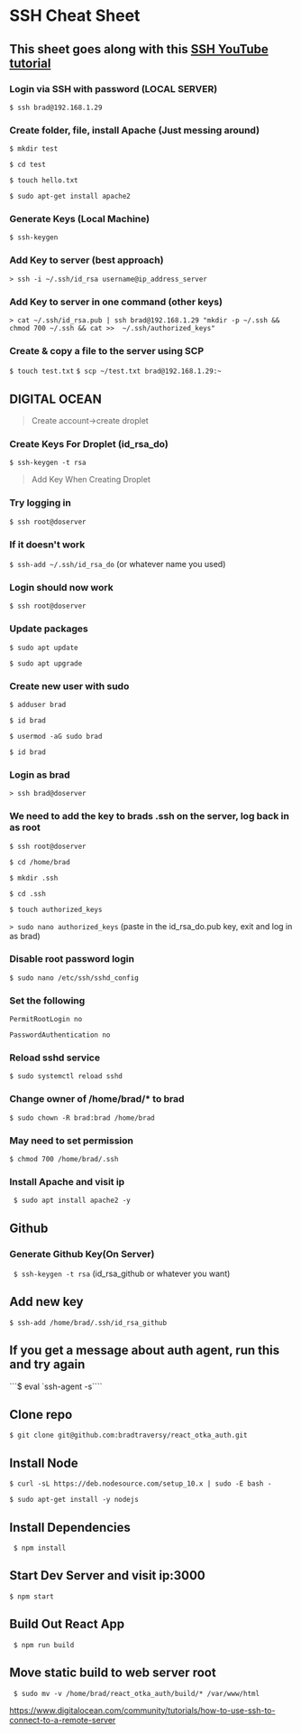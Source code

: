 # SSH Cheat Sheet
## This sheet goes along with this [SSH YouTube tutorial](https://www.youtube.com/watch?v=hQWRp-FdTpc&t=1270s)

### Login via SSH with password (LOCAL SERVER)
```$ ssh brad@192.168.1.29```

### Create folder, file, install Apache (Just messing around)
```$ mkdir test```

```$ cd test```

```$ touch hello.txt```

```$ sudo apt-get install apache2```


### Generate Keys (Local Machine)
```$ ssh-keygen```

### Add Key to server (best approach)
```> ssh -i ~/.ssh/id_rsa username@ip_address_server```


### Add Key to server in one command (other keys)
```> cat ~/.ssh/id_rsa.pub | ssh brad@192.168.1.29 "mkdir -p ~/.ssh && chmod 700 ~/.ssh && cat >>  ~/.ssh/authorized_keys"```

### Create & copy a file to the server using SCP
```$ touch test.txt```
```$ scp ~/test.txt brad@192.168.1.29:~```


## DIGITAL OCEAN

> Create account->create droplet

### Create Keys For Droplet (id_rsa_do)
```$ ssh-keygen -t rsa```

> Add Key When Creating Droplet

### Try logging in
```$ ssh root@doserver```

### If it doesn't work
```$ ssh-add ~/.ssh/id_rsa_do```
(or whatever name you used)

### Login should now work
```$ ssh root@doserver```

### Update packages
```$ sudo apt update```

```$ sudo apt upgrade```

### Create new user with sudo
```$ adduser brad```

```$ id brad```

```$ usermod -aG sudo brad```

```$ id brad```

### Login as brad
```> ssh brad@doserver```

### We need to add the key to brads .ssh on the server, log back in as root
```$ ssh root@doserver```

```$ cd /home/brad```

```$ mkdir .ssh```

```$ cd .ssh```

```$ touch authorized_keys```

```> sudo nano authorized_keys```
(paste in the id_rsa_do.pub key, exit and log in as brad)

### Disable root password login
```$ sudo nano /etc/ssh/sshd_config```

### Set the following
```PermitRootLogin no```

```PasswordAuthentication no```

### Reload sshd service
```$ sudo systemctl reload sshd```

### Change owner of /home/brad/* to brad
```$ sudo chown -R brad:brad /home/brad```

### May need to set permission
```$ chmod 700 /home/brad/.ssh```

### Install Apache and visit ip
``` $ sudo apt install apache2 -y```

## Github

### Generate Github Key(On Server)
``` $ ssh-keygen -t rsa```
(id_rsa_github or whatever you want)

## Add new key
```$ ssh-add /home/brad/.ssh/id_rsa_github```

## If you get a message about auth agent, run this and try again
```$ eval `ssh-agent -s````

## Clone repo
```$ git clone git@github.com:bradtraversy/react_otka_auth.git```

## Install Node
```$ curl -sL https://deb.nodesource.com/setup_10.x | sudo -E bash -```

```$ sudo apt-get install -y nodejs```

## Install Dependencies
```  $ npm install ```

## Start Dev Server and visit ip:3000
```$ npm start```

## Build Out React App
``` $ npm run build```

## Move static build to web server root
``` $ sudo mv -v /home/brad/react_otka_auth/build/* /var/www/html```

https://www.digitalocean.com/community/tutorials/how-to-use-ssh-to-connect-to-a-remote-server
